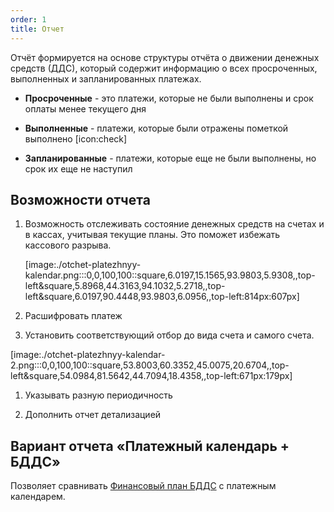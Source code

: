 ```yaml
---
order: 1
title: Отчет
---
```


Отчёт формируется на основе структуры отчёта о движении денежных средств (ДДС), который содержит информацию о всех просроченных, выполненных и запланированных платежах.

-  **Просроченные** - это платежи, которые не были выполнены и срок оплаты менее текущего дня

-  **Выполненные** - платежи, которые были отражены пометкой выполнено [icon:check]

-  **Запланированные** - платежи, которые еще не были выполнены, но срок их еще не наступил

## Возможности отчета

1. Возможность отслеживать состояние денежных средств на счетах и в кассах, учитывая текущие планы. Это поможет избежать кассового разрыва.

   [image:./otchet-platezhnyy-kalendar.png:::0,0,100,100::square,6.0197,15.1565,93.9803,5.9308,,top-left&square,5.8968,44.3163,94.1032,5.2718,,top-left&square,6.0197,90.4448,93.9803,6.0956,,top-left:814px:607px]

   

2. Расшифровать платеж

3. Установить соответствующий отбор до вида счета и самого счета.

   

[image:./otchet-platezhnyy-kalendar-2.png:::0,0,100,100::square,53.8003,60.3352,45.0075,20.6704,,top-left&square,54.0984,81.5642,44.7094,18.4358,,top-left:671px:179px]



1. Указывать разную периодичность

2. Дополнить отчет детализацией

## Вариант отчета «Платежный календарь + БДДС»

Позволяет сравнивать [Финансовый план БДДС](./../new-article-3/finansovyy-plan-bdds) с платежным календарем.


